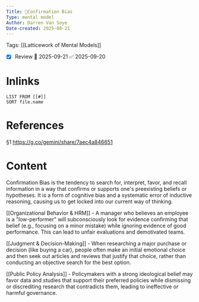 ```yaml
---
Title: 🧩Confirmation Bias
Type: mental model
Author: Darren Van Soye
Date-created: 2025-08-21
---
```

Tags: [[Latticework of Mental Models]]

- [x] Review 📅 2025-09-21 ✅ 2025-09-20

# Inlinks 
```dataview
LIST FROM [[#]]
SORT file.name
```

# References 

§1 https://g.co/gemini/share/7aec4a846651

# Content


Confirmation Bias is the tendency to search for, interpret, favor, and recall information in a way that confirms or supports one's preexisting beliefs or hypotheses. It is a form of cognitive bias and a systematic error of inductive reasoning, causing us to get locked into our current way of thinking.

[[Organizational Behavior & HRM]] - A manager who believes an employee is a "low-performer" will subconsciously look for evidence confirming that belief (e.g., focusing on a minor mistake) while ignoring evidence of good performance. This can lead to unfair evaluations and demotivated teams.

[[Judgment & Decision-Making]] - When researching a major purchase or decision (like buying a car), people often make an initial emotional choice and then seek out articles and reviews that justify that choice, rather than conducting an objective search for the best option.

[[Public Policy Analysis]] - Policymakers with a strong ideological belief may favor data and studies that support their preferred policies while dismissing or discrediting research that contradicts them, leading to ineffective or harmful governance.
